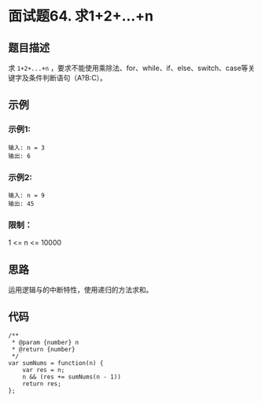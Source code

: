 # 面试题64. 求1+2+…+n

## 题目描述

求 `1+2+...+n` ，要求不能使用乘除法、for、while、if、else、switch、case等关键字及条件判断语句（A?B:C）。

## 示例

### 示例1:

```
输入: n = 3
输出: 6
```

### 示例2:

```
输入: n = 9
输出: 45
```

### 限制：

1 <= n <= 10000

## 思路

运用逻辑与的中断特性，使用递归的方法求和。

## 代码

```
/**
 * @param {number} n
 * @return {number}
 */
var sumNums = function(n) {
    var res = n;
    n && (res += sumNums(n - 1))
    return res;
};
```

